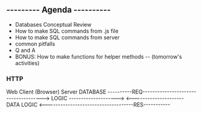 ## --------- Agenda ----------

- Databases Conceptual Review
- How to make SQL commands from .js file
- How to make SQL commands from server
- common pitfalls
- Q and A
- BONUS: How to make functions for helper methods -- (tomorrow's activities)


### HTTP

Web Client (Browser)                           Server                   DATABASE
----------REQ-------------------------------------> 
                                              LOGIC -------------------->
                                              <---------------------DATA
                                              LOGIC
<------------------------------------RES-----------